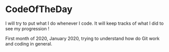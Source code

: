 # CodeOfTheDay
I will try to put what I do whenever I code. It will keep tracks of what I did to see my progression ! 

First month of 2020, January 2020, trying to understand how do Git work and coding in general.
